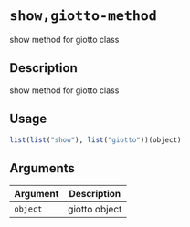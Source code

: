 # `show,giotto-method`

show method for giotto class


## Description

show method for giotto class


## Usage

```r
list(list("show"), list("giotto"))(object)
```


## Arguments

Argument      |Description
------------- |----------------
`object`     |     giotto object


